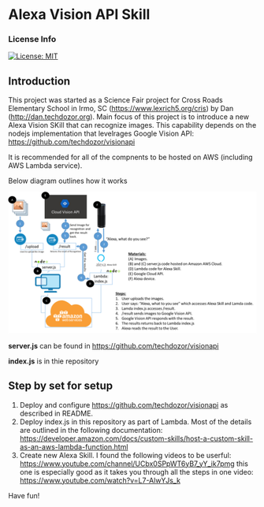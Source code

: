 # Alexa Vision API Skill

### License Info
[![License: MIT](https://img.shields.io/badge/License-MIT-yellow.svg)](https://opensource.org/licenses/MIT)

## Introduction
This project was started as a Science Fair project for Cross Roads Elementary School in Irmo, SC (https://www.lexrich5.org/cris) by Dan (http://dan.techdozor.org). Main focus of this project is to introduce a new Alexa Vision SKill that can recognize images.
This capability depends on the nodejs implementation that levelrages Google Vision API: https://github.com/techdozor/visionapi

It is recommended for all of the compnents to be hosted on AWS (including AWS Lambda service).

Below diagram outlines how it works

![Settings Window](https://github.com/techdozor/alexvisionskill/blob/master/AWSProcess.png)

**server.js** can be found in https://github.com/techdozor/visionapi

**index.js** is in thie repository

## Step by set for setup

1. Deploy and configure https://github.com/techdozor/visionapi as described in README.
2. Deploy index.js in this repository as part of Lambda. Most of the details are outlined in the following documentation: https://developer.amazon.com/docs/custom-skills/host-a-custom-skill-as-an-aws-lambda-function.html
3. Create new Alexa Skill. I found the following videos to be userful: https://www.youtube.com/channel/UCbx0SPpWT6yB7_yY_ik7pmg this one is especially good as it takes you through all the steps in one video: https://www.youtube.com/watch?v=L7-AlwYJs_k

Have fun!





